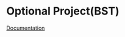# Optional Project(BST)

[Documentation](https://docs.google.com/document/d/1r7vwXaJZfa7Fty7_VqeAGxVU_Nofh5tzZKLRKq30K7U/edit)